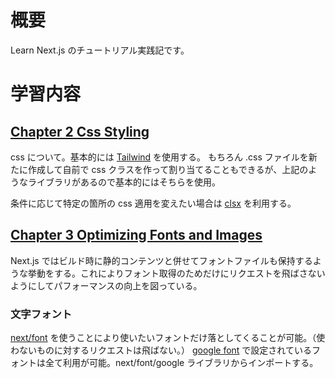 # 概要
Learn Next.js のチュートリアル実践記です。

# 学習内容
## [Chapter 2 Css Styling](https://nextjs.org/learn/dashboard-app/css-styling)
css について。基本的には [Tailwind](https://tailwindcss.com/) を使用する。
もちろん .css ファイルを新たに作成して自前で css クラスを作って割り当てることもできるが、上記のようなライブラリがあるので基本的にはそちらを使用。

条件に応じて特定の箇所の css 適用を変えたい場合は [clsx](https://www.npmjs.com/package/clsx) を利用する。

## [Chapter 3 Optimizing Fonts and Images](https://nextjs.org/learn/dashboard-app/optimizing-fonts-images)
Next.js ではビルド時に静的コンテンツと併せてフォントファイルも保持するような挙動をする。これによりフォント取得のためだけにリクエストを飛ばさないようにしてパフォーマンスの向上を図っている。

### 文字フォント
[next/font](https://nextjs.org/docs/app/api-reference/components/font) を使うことにより使いたいフォントだけ落としてくることが可能。（使わないものに対するリクエストは飛ばない。）
[google font](https://fonts.google.com/) で設定されているフォントは全て利用が可能。next/font/google ライブラリからインポートする。
